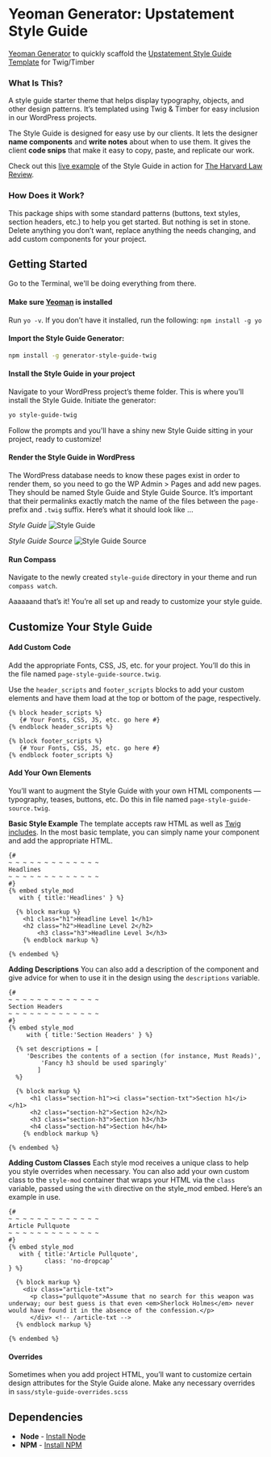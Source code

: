 Yeoman Generator: Upstatement Style Guide
==========================

[Yeoman Generator](http://yeoman.io) to quickly scaffold the [Upstatement Style Guide Template](https://github.com/Upstatement/style-guide-twig) for Twig/Timber

### What Is This?
A style guide starter theme that helps display typography, objects, and other design patterns. It’s templated using Twig & Timber for easy inclusion in our WordPress projects. 

The Style Guide is designed for easy use by our clients. It lets the designer **name components** and **write notes** about when to use them. It gives the client **code snips** that make it easy to copy, paste, and replicate our work.

Check out this [live example](http://harvardlawreview.org/style-guide/) of the Style Guide in action for [The Harvard Law Review](http://harvardlawreview.org/style-guide/). 

### How Does it Work?

This package ships with some standard patterns (buttons, text styles, section headers, etc.) to help you get started. But nothing is set in stone. Delete anything you don’t want, replace anything the needs changing, and add custom components for your project. 

## Getting Started
Go to the Terminal, we'll be doing everything from there.

#### Make sure [Yeoman](http://yeoman.io) is installed
Run `yo -v`. If you don’t have it installed, run the following: `npm install -g yo`

#### Import the Style Guide Generator:
```bash
npm install -g generator-style-guide-twig
```
#### Install the Style Guide in your project
Navigate to your WordPress project’s theme folder. This is where you’ll install the Style Guide. Initiate the generator:
```bash
yo style-guide-twig
```
Follow the prompts and you'll have a shiny new Style Guide sitting in your project, ready to customize! 

#### Render the Style Guide in WordPress
The WordPress database needs to know these pages exist in order to render them, so you need to go the WP Admin > Pages and add new pages. They should be named Style Guide and Style Guide Source. It’s important that their permalinks exactly match the name of the files between the `page-` prefix and `.twig` suffix. Here’s what it should look like …

_Style Guide_
![Style Guide](http://i.imgur.com/1gHvvfS.jpg)

_Style Guide Source_
![Style Guide Source](http://i.imgur.com/XM2tVRY.jpg)

#### Run Compass
Navigate to the newly created `style-guide` directory in your theme and run `compass watch`.       

Aaaaaand that’s it! You’re all set up and ready to customize your style guide.

## Customize Your Style Guide

#### Add Custom Code
Add the appropriate Fonts, CSS, JS, etc. for your project. You’ll do this in the file named `page-style-guide-source.twig`.

Use the `header_scripts` and `footer_scripts` blocks to add your custom elements and have them load at the top or bottom of the page, respectively. 

```twig
{% block header_scripts %}
   {# Your Fonts, CSS, JS, etc. go here #}
{% endblock header_scripts %}

{% block footer_scripts %}
   {# Your Fonts, CSS, JS, etc. go here #}
{% endblock footer_scripts %}
```  

#### Add Your Own Elements
You’ll want to augment the Style Guide with your own HTML components — typography, teases, buttons, etc. Do this in file named `page-style-guide-source.twig`.

**Basic Style Example**
The template accepts raw HTML as well as [Twig includes](http://twig.sensiolabs.org/doc/tags/include.html). In the most basic template, you can simply name your component and add the appropriate HTML.

```twig
{#
~ ~ ~ ~ ~ ~ ~ ~ ~ ~ ~ ~ ~
Headlines
~ ~ ~ ~ ~ ~ ~ ~ ~ ~ ~ ~ ~
#}
{% embed style_mod
   with { title:'Headlines' } %}

  {% block markup %}
    <h1 class="h1">Headline Level 1</h1>
    <h2 class="h2">Headline Level 2</h2>
		<h3 class="h3">Headline Level 3</h3>
	{% endblock markup %}

{% endembed %}
```  

**Adding Descriptions**
You can also add a description of the component and give advice for when to use it in the design using the `descriptions` variable.

```twig
{#
~ ~ ~ ~ ~ ~ ~ ~ ~ ~ ~ ~ ~
Section Headers
~ ~ ~ ~ ~ ~ ~ ~ ~ ~ ~ ~ ~
#}
{% embed style_mod
	 with { title:'Section Headers' } %}

  {% set descriptions = [
     'Describes the contents of a section (for instance, Must Reads)',
		 'Fancy h3 should be used sparingly'
		]
  %}

  {% block markup %}
	  <h1 class="section-h1"><i class="section-txt">Section h1</i></h1>
	  <h2 class="section-h2">Section h2</h2>
	  <h3 class="section-h3">Section h3</h3>
	  <h4 class="section-h4">Section h4</h4>
	{% endblock markup %}

{% endembed %}
```

**Adding Custom Classes**
Each style mod receives a unique class to help you style overrides when necessary. You can also add your own custom class to the `style-mod` container that wraps your HTML via the `class` variable, passed using the `with` directive on the style_mod embed. Here’s an example in use.

```twig
{#
~ ~ ~ ~ ~ ~ ~ ~ ~ ~ ~ ~ ~
Article Pullquote
~ ~ ~ ~ ~ ~ ~ ~ ~ ~ ~ ~ ~
#}
{% embed style_mod
   with { title:'Article Pullquote',
          class: 'no-dropcap’
} %}

  {% block markup %}
    <div class="article-txt">
      <p class="pullquote">Assume that no search for this weapon was underway; our best guess is that even <em>Sherlock Holmes</em> never would have found it in the absence of the confession.</p>
      </div> <!-- /article-txt -->
  {% endblock markup %}

{% endembed %}    
```

#### Overrides
Sometimes when you add project HTML, you’ll want to customize certain design attributes for the Style Guide alone. Make any necessary overrides in `sass/style-guide-overrides.scss`

## Dependencies
* **Node** - [Install Node](http://nodejs.org/)
* **NPM** - [Install NPM](https://www.npmjs.org/package/npm-install)
